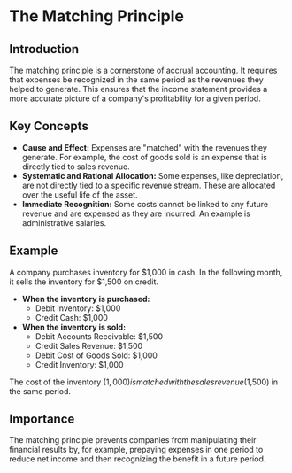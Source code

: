 # The Matching Principle

## Introduction

The matching principle is a cornerstone of accrual accounting. It requires that expenses be recognized in the same period as the revenues they helped to generate. This ensures that the income statement provides a more accurate picture of a company's profitability for a given period.

## Key Concepts

- **Cause and Effect:** Expenses are "matched" with the revenues they generate. For example, the cost of goods sold is an expense that is directly tied to sales revenue.
- **Systematic and Rational Allocation:** Some expenses, like depreciation, are not directly tied to a specific revenue stream. These are allocated over the useful life of the asset.
- **Immediate Recognition:** Some costs cannot be linked to any future revenue and are expensed as they are incurred. An example is administrative salaries.

## Example

A company purchases inventory for $1,000 in cash. In the following month, it sells the inventory for $1,500 on credit.

- **When the inventory is purchased:**
  - Debit Inventory: $1,000
  - Credit Cash: $1,000
- **When the inventory is sold:**
  - Debit Accounts Receivable: $1,500
  - Credit Sales Revenue: $1,500
  - Debit Cost of Goods Sold: $1,000
  - Credit Inventory: $1,000

The cost of the inventory ($1,000) is matched with the sales revenue ($1,500) in the same period.

## Importance

The matching principle prevents companies from manipulating their financial results by, for example, prepaying expenses in one period to reduce net income and then recognizing the benefit in a future period.
